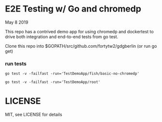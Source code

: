 E2E Testing w/ Go and chromedp
====

May 8 2019

This repo has a contrived demo app for using chromedp and dockertest to drive both integration and end-to-end tests from go test.

Clone this repo into $GOPATH/src/github.com/fortytw2/gdgberlin (or run go get)

### run tests

`go test -v -failfast -run='TestDemoApp/fish/basic-no-chromedp'`

`go test -v -failfast -run='TestDemoApp/root'`

LICENSE
=====

MIT, see LICENSE for details